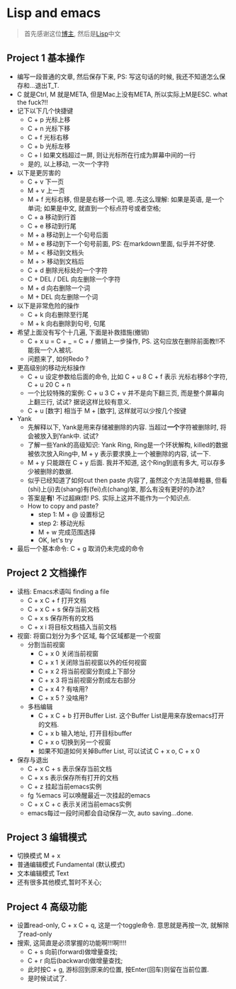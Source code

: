 # Lisp and emacs

> 首先感谢这位[博主](http://www.cnblogs.com/sprite_bx/archive/2009/12/07/1618424.html), 然后是[Lisp](http://acl.readthedocs.io/en/latest/zhCN/preface-cn.html)中文 

## Project 1 基本操作
- 编写一段普通的文章, 然后保存下来, PS: 写这句话的时候, 我还不知道怎么保存和...退出T_T.
- C 就是Ctrl, M 就是META, 但是Mac上没有META, 所以实际上M是ESC. what the fuck?!!
- 记下以下几个快捷键
  - C + p 光标上移
  - C + n 光标下移
  - C + f 光标右移
  - C + b 光标左移
  - C + l 如果文档超过一屏, 则让光标所在行成为屏幕中间的一行
  - 是的, 以上移动, 一次一个字符
- 以下是更厉害的
  - C + v 下一页
  - M + v 上一页
  - M + f 光标右移, 但是是右移一个词, 嗯..先这么理解: 如果是英语, 是一个单词; 如果是中文, 就直到一个标点符号或者空格;
  - C + a 移动到行首
  - C + e 移动到行尾
  - M + a 移动到上一个句号后面
  - M + e 移动到下一个句号前面, PS: 在markdown里面, 似乎并不好使.
  - M + < 移动到文档头
  - M + > 移动到文档后
  - C + d 删除光标处的一个字符
  - C + DEL / DEL 向左删除一个字符
  - M + d 向右删除一个词
  - M + DEL 向左删除一个词
- 以下是非常危险的操作
  - C + k 向右删除至行尾
  - M + k 向右删除到句号, 句尾
- 希望上面没有写个十几遍, 下面是补救措施(撤销)
  - C + x u = C + _ = C + / 撤销上一步操作, PS. 这句应放在删除前面教!!不能我一个人被坑.
  - 问题来了, 如何Redo ?
- 更高级别的移动光标操作
  - C + u 设定参数给后面的命令, 比如 C + u 8 C + f 表示 光标右移8个字符, C + u 20 C + n
  - 一个比较特殊的案例: C + u 3 C + v 并不是向下翻三页, 而是整个屏幕向上翻三行, 试试? 据说这样比较有意义.
  - C + u [数字] 相当于 M + [数字], 这样就可以少按几个按键
- Yank
  - 先解释以下, Yank是用来存储被删除的内容. 当超过**一个**字符被删除时, 将会被放入到Yank中. 试试? 
  - 了解一些Yank的高级知识: Yank Ring, Ring是一个环状解构, killed的数据被依次放入Ring中, M + y 表示要求换上一个被删除的内容, 试一下.
  - M + y 只能跟在 C + y 后面. 我并不知道, 这个Ring到底有多大, 可以存多少被删除的数据.
  - 似乎已经知道了如何cut then paste 内容了, 虽然这个方法简单粗暴, 但看(shi)上(ji)去(shang)有(fei)点(chang)笨, 那么有没有更好的办法?
  - 答案是**有**! 不过超麻烦! PS. 实际上这并不能作为一个知识点.
  - How to copy and paste? 
    - step 1: M + @ 设置标记
    - step 2: 移动光标
    - M + w 完成范围选择
    - OK, let's try
- 最后一个基本命令: C + g 取消仍未完成的命令

## Project 2 文档操作
- 读档: Emacs术语叫 finding a file
  - C + x C + f 打开文档
  - C + x C + s 保存当前文档
  - C + x s 保存所有的文档
  - C + x i 将目标文档插入当前文档
- 视窗: 将窗口划分为多个区域, 每个区域都是一个视窗
  - 分割当前视窗
    - C + x 0 关闭当前视窗
    - C + x 1 关闭除当前视窗以外的任何视窗
    - C + x 2 将当前视窗分割成上下部分
    - C + x 3 将当前视窗分割成左右部分
    - C + x 4 ? 有啥用?
    - C + x 5 ? 没啥用?
  - 多档编辑
    - C + x C + b 打开Buffer List. 这个Buffer List是用来存放emacs打开的文档.
    - C + x b 输入地址, 打开目标buffer
    - C + x o 切换到另一个视窗
    - 如果不知道如何关掉Buffer List, 可以试试 C + x o, C + x 0
- 保存与退出
  - C + x C + s 表示保存当前文档
  - C + x s 表示保存所有打开的文档
  - C + z 挂起当前emacs实例
  - fg %emacs 可以唤醒最近一次挂起的emacs
  - C + x C + c 表示关闭当前emacs实例
  - emacs每过一段时间都会自动保存一次, auto saving...done.

## Project 3 编辑模式
- 切换模式 M + x
- 普通编辑模式 Fundamental (默认模式)
- 文本编辑模式 Text
- 还有很多其他模式,暂时不关心;

## Project 4 高级功能
- 设置read-only, C + x C + q, 这是一个toggle命令. 意思就是再按一次, 就解除了read-only
- 搜索, 这简直是必须掌握的功能啊!!!啊!!!!
  - C + s 向前(forward)做增量查找;
  - C + r 向后(backward)做增量查找;
  - 此时按C + g, 游标回到原来的位置, 按Enter(回车)则留在当前位置.
  - 是时候试试了.